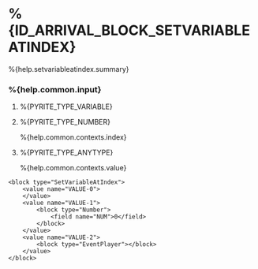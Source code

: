 # %{ID_ARRIVAL_BLOCK_SETVARIABLEATINDEX}

%{help.setvariableatindex.summary}

### %{help.common.input}

1. %{PYRITE_TYPE_VARIABLE}
2. %{PYRITE_TYPE_NUMBER}

    %{help.common.contexts.index}

3. %{PYRITE_TYPE_ANYTYPE}

    %{help.common.contexts.value}

```
<block type="SetVariableAtIndex">
    <value name="VALUE-0">
    </value>
    <value name="VALUE-1">
        <block type="Number">
            <field name="NUM">0</field>
        </block>
    </value>
    <value name="VALUE-2">
        <block type="EventPlayer"></block>
    </value>
</block>
```
